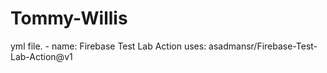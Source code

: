 # Tommy-Willis
yml file.   - name: Firebase Test Lab Action   uses: asadmansr/Firebase-Test-Lab-Action@v1
